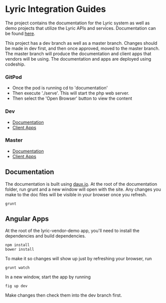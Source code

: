 # Lyric Integration Guides 

The project contains the documentation for the Lyric system as well as demo projects that utilize the Lyric APIs and services.  Documentation can be found [here](http://dev-docs.lyricfinancial.com/).

This project has a dev branch as well as a master branch.  Changes should be made in dev first, and then once approved, moved to the master branch.  The master branch will produce the documentation and client apps that vendors will be using.  The documentation and apps are deployed using codeship.

### GitPod
* Once the pod is running cd to 'documentation'
* Then execute './serve'. This will start the php web server.
* Then select the 'Open Browser' button to view the content

### Dev
* [Documentation](http://dev-docs.lyricfinancial.com/)
* [Client Apps](http://dev-vatm-demo.lyricfinancial.com/#/demo-server)

### Master
* [Documentation](http://docs.lyricfinancial.com/)
* [Client Apps](http://vatm-demo.lyricfinancial.com/#/demo-server)

## Documentation

The documentation is built using [daux.io](http://daux.io/index).  At the root of the documentation folder, run grunt and a new window will open with the site.  Any changes you make to the doc files will be visible in your browser once you refresh.

    grunt

## Angular Apps

At the root of the lyric-vendor-demo app, you'll need to install the dependencies and build dependencies.

    npm install
    bower install

To make it so changes will show up just by refreshing your browser, run

    grunt watch

In a new window, start the app by running

    fig up dev

Make changes then check them into the dev branch first.
